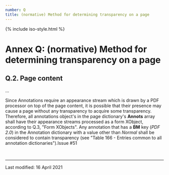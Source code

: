 ```yaml
---
number: Q
title: (normative) Method for determining transparency on a page
---
```



<html>
<head>
<title>ISO 32000-2:2020 Annex Q: (normative) Method for determining transparency on a page</title>
</head>
<body>


{% include iso-style.html %}


<div class="iso32000">

<h1>Annex Q: (normative) Method for determining transparency on a page</h1>

<h2>Q.2. Page content</h2>

...<br/>

<p>
Since Annotations require an appearance stream which is drawn by a PDF processor on top of the page content, it is possible
that their presence may cause a page without any transparency to acquire some transparency. Therefore, all annotations object's
in the page dictionary's <b>Annots</b> array shall have their appearance streams processed as a form XObject, according to Q.3, "Form XObjects".
<span class="new-text">Any annotation that has a <b>BM</b> key (<i>PDF 2.0</i>) in the Annotation dictionary with a value other than <i>Normal</i>
shall be considered to contain transparency (see "Table 166 - Entries common to all annotation dictionaries").<span class="new-tooltiptext">Issue #51</span></span>
</p>

</div>


<br/><hr>
<p class="footnote">Last modified: 16 April 2021</p>

</body>
</html>
